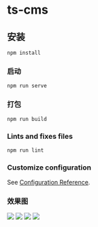 

# ts-cms

## 安装

```
npm install
```

### 启动

```
npm run serve
```

### 打包

```
npm run build
```

### Lints and fixes files

```
npm run lint
```

### Customize configuration

See [Configuration Reference](https://cli.vuejs.org/config/).

### 效果图

<img src="https://i.ibb.co/mC6drc8/01.png"/>

<img src="https://i.ibb.co/9qn3Ryz/02.png"  />

<img src="https://i.ibb.co/GPVzyjM/03.png"  />

<img src="https://i.ibb.co/LNgLhJ4/04.png"/>
